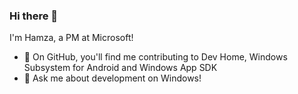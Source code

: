 ### Hi there 👋
I'm Hamza, a PM at Microsoft!

 - 🔭 On GitHub, you'll find me contributing to Dev Home, Windows Subsystem for Android and Windows App SDK
 - 💬 Ask me about development on Windows!
